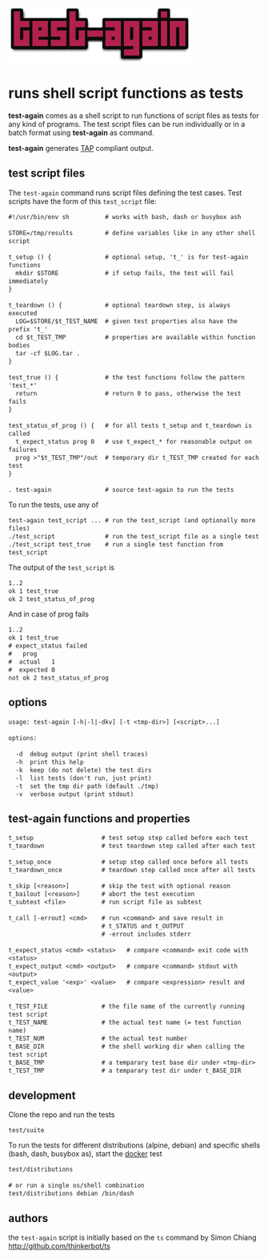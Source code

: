 ![test-again](test-again.png)

runs shell script functions as tests
====================================

**test-again** comes as a shell script to run functions of script files as tests
for any kind of programs. The test script files can be run individually or in a
batch format using **test-again** as command.

**test-again** generates [TAP](http://testanything.org/) compliant output.

## test script files

The `test-again` command runs script files defining the test cases.
Test scripts have the form of this `test_script` file:
```
#!/usr/bin/env sh          # works with bash, dash or busybox ash

STORE=/tmp/results         # define variables like in any other shell script

t_setup () {               # optional setup, 't_' is for test-again functions
  mkdir $STORE             # if setup fails, the test will fail immediately
}

t_teardown () {            # optional teardown step, is always executed
  LOG=$STORE/$t_TEST_NAME  # given test properties also have the prefix 't_'
  cd $t_TEST_TMP           # properties are available within function bodies
  tar -cf $LOG.tar .
}

test_true () {             # the test functions follow the pattern 'test_*'
  return                   # return 0 to pass, otherwise the test fails
}

test_status_of_prog () {   # for all tests t_setup and t_teardown is called
  t_expect_status prog 0   # use t_expect_* for reasonable output on failures
  prog >"$t_TEST_TMP"/out  # temporary dir t_TEST_TMP created for each test
}

. test-again               # source test-again to run the tests
```

To run the tests, use any of
```
test-again test_script ... # run the test_script (and optionally more files)
./test_script              # run the test_script file as a single test
./test_script test_true    # run a single test function from test_script
```

The output of the `test_script` is
```
1..2
ok 1 test_true
ok 2 test_status_of_prog
```

And in case of prog fails
```
1..2
ok 1 test_true
# expect_status failed
#   prog
#  actual   1
#  expected 0
not ok 2 test_status_of_prog
```

## options

```
usage: test-again [-h|-l|-dkv] [-t <tmp-dir>] [<script>...]

options:

  -d  debug output (print shell traces)
  -h  print this help
  -k  keep (do not delete) the test dirs
  -l  list tests (don't run, just print)
  -t  set the tmp dir path (default ./tmp)
  -v  verbose output (print stdout)
```

## test-again functions and properties

```
t_setup                   # test setup step called before each test
t_teardown                # test teardown step called after each test

t_setup_once              # setup step called once before all tests
t_teardown_once           # teardown step called once after all tests

t_skip [<reason>]         # skip the test with optional reason
t_bailout [<reason>]      # abort the test execution
t_subtest <file>          # run script file as subtest

t_call [-errout] <cmd>    # run <command> and save result in
                          # t_STATUS and t_OUTPUT
                          # -errout includes stderr

t_expect_status <cmd> <status>   # compare <command> exit code with <status>
t_expect_output <cmd> <output>   # compare <command> stdout with <output>
t_expect_value '<exp>' <value>   # compare <expression> result and <value>

t_TEST_FILE               # the file name of the currently running test script
t_TEST_NAME               # the actual test name (= test function name)
t_TEST_NUM                # the actual test number
t_BASE_DIR                # the shell working dir when calling the test script
t_BASE_TMP                # a temparary test base dir under <tmp-dir>
t_TEST_TMP                # a temparary test dir under t_BASE_DIR
```

## development

Clone the repo and run the tests
```
test/suite
```

To run the tests for different distributions (alpine, debian) and specific shells
(bash, dash, busybox as), start the [docker](https://www.docker.com/) test
```
test/distributions

# or run a single os/shell combination
test/distributions debian /bin/dash
```

## authors

the `test-again` script is initially based on the `ts` command
by Simon Chiang http://github.com/thinkerbot/ts
